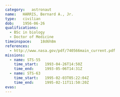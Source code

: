 ```yaml
---
category:	astronaut
name:	HARRIS, Bernard A., Jr.
type:	civilian
dob:	1956-06-26
qualifications:
  - BSc in biology
  - Doctor of Medicine
timeinspace:	18d6h8m
references:
  - http://www.nasa.gov/pdf/740566main_current.pdf
missions:
  - name: STS-55
    time_start:   1993-04-26T14:50Z
    time_end:     1993-05-06T14:31Z
  - name: STS-63
    time_start:   1995-02-03T05:22:04Z
    time_end:     1995-02-11T11:50:20Z
evas:
---
```

